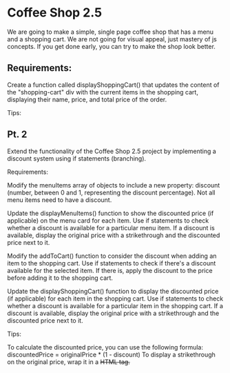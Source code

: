 # Coffee Shop 2.5

We are going to make a simple, single page coffee shop that has a menu and a shopping cart. We are not going for visual appeal, just mastery of js concepts. If you get done early, you can try to make the shop look better.

## Requirements:

<!-- Create an HTML file with a basic structure, including a DOCTYPE declaration, html, head, and body elements. -->

<!-- Add a title to your webpage using the title tag inside the head section. -->

<!-- Add an external CSS file and an external JavaScript file to your HTML file. Link these files using the link tag for the CSS file and the script tag for the JavaScript file. -->

<!-- In your HTML file, create a div with an ID of "menu" to display the menu items and another div with an ID of "shopping-cart" to display the shopping cart summary. -->

<!-- In your JavaScript file, create an array of objects called menuItems representing the menu items in your coffee shop. Each object should have the following properties: -->

<!-- Name (string)
Description (string)
Price (number) -->

<!-- Create a function called displayMenuItems() that loops through the menuItems array and dynamically creates a card for each menu item. Each card should include the name, description, and price of the item, as well as a "Add to Cart" button. Append the cards to the "menu" div. -->

<!-- Create a function called addToCart() that will be triggered when the user clicks the "Add to Cart" button on a menu card. This function should do the following: -->

<!-- Add the selected menu item to the shopping cart -->
<!-- Update the shopping cart summary in the "shopping-cart" div -->
Create a function called displayShoppingCart() that updates the content of the "shopping-cart" div with the current items in the shopping cart, displaying their name, price, and total price of the order.

<!-- When the page loads, call the displayMenuItems() function to display the menu items on the page. -->

<!-- Add event listeners to the "Add to Cart" buttons, so that when the user clicks one, the addToCart() function is triggered. -->

Tips:

<!-- Use the createElement(), appendChild(), and other DOM manipulation methods to create and display the menu cards and shopping cart content.
You can use getElementById(), querySelector(), or other DOM manipulation methods to access and manipulate elements in your JavaScript file.
Use the addEventListener() method to attach event listeners to your "Add to Cart" buttons. -->

## Pt. 2

Extend the functionality of the Coffee Shop 2.5 project by implementing a discount system using if statements (branching).

Requirements:

Modify the menuItems array of objects to include a new property: discount (number, between 0 and 1, representing the discount percentage). Not all menu items need to have a discount.

Update the displayMenuItems() function to show the discounted price (if applicable) on the menu card for each item. Use if statements to check whether a discount is available for a particular menu item. If a discount is available, display the original price with a strikethrough and the discounted price next to it.

Modify the addToCart() function to consider the discount when adding an item to the shopping cart. Use if statements to check if there's a discount available for the selected item. If there is, apply the discount to the price before adding it to the shopping cart.

Update the displayShoppingCart() function to display the discounted price (if applicable) for each item in the shopping cart. Use if statements to check whether a discount is available for a particular item in the shopping cart. If a discount is available, display the original price with a strikethrough and the discounted price next to it.

Tips:

To calculate the discounted price, you can use the following formula: discountedPrice = originalPrice \* (1 - discount)
To display a strikethrough on the original price, wrap it in a <del> HTML tag.